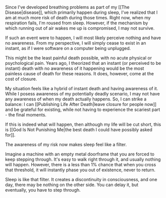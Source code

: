 Since I've developed breathing problems as part of my [[The Disease|disease]], which primarily happen during sleep, I've realized that I am at much more risk of death during those times. Right now, when my respiration fails, I'm roused from sleep. However, if the mechanism by which running out of air wakes me up is compromised, I may not survive.

If such an event were to happen, I will most likely perceive nothing and have no awareness. From my perspective, I will simply cease to exist in an instant, as if I were software on a computer being unplugged.

This might be the least painful death possible, with no acute physical or psychological pain. Years ago, I theorized that an instant (or perceived to be instant) death with no awareness of it happening would be the most painless cause of death for these reasons. It does, however, come at the cost of closure.

My situation feels like a hybrid of instant death and having awareness of it. While I posess awareness of my potentially deadly scenario, I may not have any awareness of when my death actually happens. So, I can strike a balance: I can [[Publishing Life After Death|leave closure for people now]] and be grateful for existing, while not having to experience the scariest part - the final moments.

If this is indeed what will happen, then although my life will be cut short, this is [[God Is Not Punishing Me|the best death I could have possibly asked for]].

The awareness of my risk now makes sleep feel like a filter.

Imagine a machine with an empty metal doorframe that you are forced to keep stepping through. It's easy to walk right through it, and usually nothing will happen. However, there is a less than 1% chance that when you cross that threshold, it will instantly phase you out of existence, never to return.

Sleep is like that filter. It creates a discontinuity in consciousness, and one day, there may be nothing on the other side. You can delay it, but eventually, you have to step through.